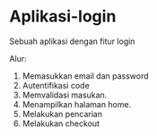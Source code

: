 # Aplikasi-login
Sebuah aplikasi dengan fitur login

Alur:
1. Memasukkan email dan password
2. Autentifikasi code
3. Memvalidasi masukan.
4. Menampilkan halaman home.
5. Melakukan pencarian
6. Melakukan checkout
